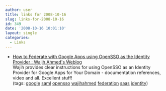 ```yaml
---
author: user
title: links for 2008-10-16
slug: links-for-2008-10-16
id: 349
date: '2008-10-16 10:01:10'
layout: single
categories:
  - Links
---
```


*   [How to Federate with Google Apps using OpenSSO as the Identity Provider : Wajih Ahmed's Weblog](http://blogs.sun.com/wahmed/entry/how_to_federate_with_google)  
    Wajih provides clear instructions for using OpenSSO as an Identity Provider for Google Apps for Your Domain - documentation references, video and all. Excellent stuff!  
    (tags: [google](http://delicious.com/superpat/google) [saml](http://delicious.com/superpat/saml) [opensso](http://delicious.com/superpat/opensso) [wajihahmed](http://delicious.com/superpat/wajihahmed) [federation](http://delicious.com/superpat/federation) [saas](http://delicious.com/superpat/saas) [identity](http://delicious.com/superpat/identity))  
